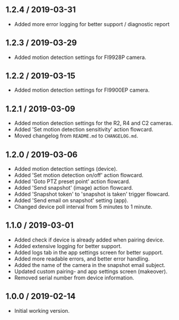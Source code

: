 ## 1.2.4 / 2019-03-31
- Added more error logging for better support / diagnostic report


## 1.2.3 / 2019-03-29
- Added motion detection settings for FI9928P camera.


## 1.2.2 / 2019-03-15
- Added motion detection settings for FI9900EP camera.


## 1.2.1 / 2019-03-09
- Added motion detection settings for the R2, R4 and C2 cameras.
- Added 'Set motion detection sensitivity' action flowcard.
- Moved changelog from `README.md` to `CHANGELOG.md`.


## 1.2.0 / 2019-03-06

- Added motion detection settings (device).
- Added 'Set motion detection on/off' action flowcard.
- Added 'Goto PTZ preset point' action flowcard.
- Added 'Send snapshot' (image) action flowcard.
- Added 'Snapshot token' to 'snapshot is taken' trigger flowcard.
- Added 'Send email on snapshot' setting (app).
- Changed device poll interval from 5 minutes to 1 minute.


## 1.1.0 / 2019-03-01

- Added check if device is already added when pairing device.
- Added extensive logging for better support.
- Added logs tab in the app settings screen for better support.
- Added more readable errors, and better error handling.
- Added the name of the camera in the snapshot email subject.
- Updated custom pairing- and app settings screen (makeover).
- Removed serial number from device information.


## 1.0.0 / 2019-02-14

- Initial working version.

